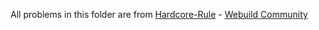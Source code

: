 All problems in this folder are from [Hardcore-Rule](https://github.com/ruby-vietnam/hardcore-rule) - [Webuild Community](https://webuild.community/)
